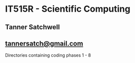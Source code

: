 # IT515R - Scientific Computing

## Tanner Satchwell

## tannersatch@gmail.com

Directories containing coding phases 1 - 8

